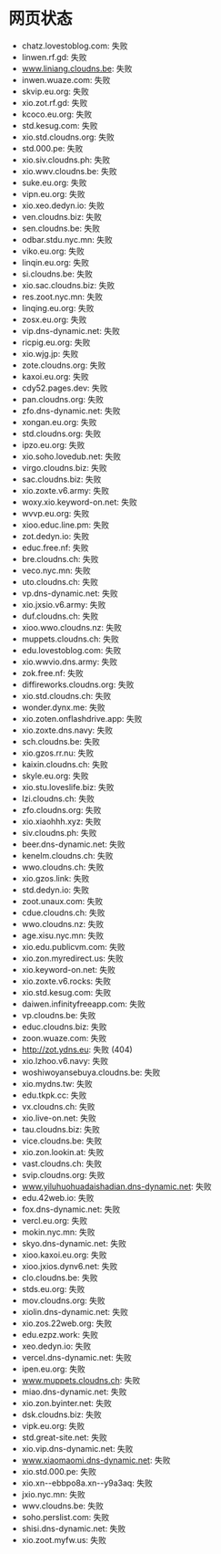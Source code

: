 # 网页状态
- chatz.lovestoblog.com: 失败
- linwen.rf.gd: 失败
- www.liniang.cloudns.be: 失败
- inwen.wuaze.com: 失败
- skvip.eu.org: 失败
- xio.zot.rf.gd: 失败
- kcoco.eu.org: 失败
- std.kesug.com: 失败
- xio.std.cloudns.org: 失败
- std.000.pe: 失败
- xio.siv.cloudns.ph: 失败
- xio.wwv.cloudns.be: 失败
- suke.eu.org: 失败
- vipn.eu.org: 失败
- xio.xeo.dedyn.io: 失败
- ven.cloudns.biz: 失败
- sen.cloudns.be: 失败
- odbar.stdu.nyc.mn: 失败
- viko.eu.org: 失败
- linqin.eu.org: 失败
- si.cloudns.be: 失败
- xio.sac.cloudns.biz: 失败
- res.zoot.nyc.mn: 失败
- linqing.eu.org: 失败
- zosx.eu.org: 失败
- vip.dns-dynamic.net: 失败
- ricpig.eu.org: 失败
- xio.wjg.jp: 失败
- zote.cloudns.org: 失败
- kaxoi.eu.org: 失败
- cdy52.pages.dev: 失败
- pan.cloudns.org: 失败
- zfo.dns-dynamic.net: 失败
- xongan.eu.org: 失败
- std.cloudns.org: 失败
- ipzo.eu.org: 失败
- xio.soho.lovedub.net: 失败
- virgo.cloudns.biz: 失败
- sac.cloudns.biz: 失败
- xio.zoxte.v6.army: 失败
- woxy.xio.keyword-on.net: 失败
- wvvp.eu.org: 失败
- xioo.educ.line.pm: 失败
- zot.dedyn.io: 失败
- educ.free.nf: 失败
- bre.cloudns.ch: 失败
- veco.nyc.mn: 失败
- uto.cloudns.ch: 失败
- vp.dns-dynamic.net: 失败
- xio.jxsio.v6.army: 失败
- duf.cloudns.ch: 失败
- xioo.wwo.cloudns.nz: 失败
- muppets.cloudns.ch: 失败
- edu.lovestoblog.com: 失败
- xio.wwvio.dns.army: 失败
- zok.free.nf: 失败
- diffireworks.cloudns.org: 失败
- xio.std.cloudns.ch: 失败
- wonder.dynx.me: 失败
- xio.zoten.onflashdrive.app: 失败
- xio.zoxte.dns.navy: 失败
- sch.cloudns.be: 失败
- xio.gzos.rr.nu: 失败
- kaixin.cloudns.ch: 失败
- skyle.eu.org: 失败
- xio.stu.loveslife.biz: 失败
- lzi.cloudns.ch: 失败
- zfo.cloudns.org: 失败
- xio.xiaohhh.xyz: 失败
- siv.cloudns.ph: 失败
- beer.dns-dynamic.net: 失败
- kenelm.cloudns.ch: 失败
- wwo.cloudns.ch: 失败
- xio.gzos.link: 失败
- std.dedyn.io: 失败
- zoot.unaux.com: 失败
- cdue.cloudns.ch: 失败
- wwo.cloudns.nz: 失败
- age.xisu.nyc.mn: 失败
- xio.edu.publicvm.com: 失败
- xio.zon.myredirect.us: 失败
- xio.keyword-on.net: 失败
- xio.zoxte.v6.rocks: 失败
- xio.std.kesug.com: 失败
- daiwen.infinityfreeapp.com: 失败
- vp.cloudns.be: 失败
- educ.cloudns.biz: 失败
- zoon.wuaze.com: 失败
- http://zot.ydns.eu: 失败 (404)
- xio.lzhoo.v6.navy: 失败
- woshiwoyansebuya.cloudns.be: 失败
- xio.mydns.tw: 失败
- edu.tkpk.cc: 失败
- vx.cloudns.ch: 失败
- xio.live-on.net: 失败
- tau.cloudns.biz: 失败
- vice.cloudns.be: 失败
- xio.zon.lookin.at: 失败
- vast.cloudns.ch: 失败
- svip.cloudns.org: 失败
- www.yiluhuohuadaishadian.dns-dynamic.net: 失败
- edu.42web.io: 失败
- fox.dns-dynamic.net: 失败
- vercl.eu.org: 失败
- mokin.nyc.mn: 失败
- skyo.dns-dynamic.net: 失败
- xioo.kaxoi.eu.org: 失败
- xioo.jxios.dynv6.net: 失败
- clo.cloudns.be: 失败
- stds.eu.org: 失败
- mov.cloudns.org: 失败
- xiolin.dns-dynamic.net: 失败
- xio.zos.22web.org: 失败
- edu.ezpz.work: 失败
- xeo.dedyn.io: 失败
- vercel.dns-dynamic.net: 失败
- ipen.eu.org: 失败
- www.muppets.cloudns.ch: 失败
- miao.dns-dynamic.net: 失败
- xio.zon.byinter.net: 失败
- dsk.cloudns.biz: 失败
- vipk.eu.org: 失败
- std.great-site.net: 失败
- xio.vip.dns-dynamic.net: 失败
- www.xiaomaomi.dns-dynamic.net: 失败
- xio.std.000.pe: 失败
- xio.xn--ebbpo8a.xn--y9a3aq: 失败
- jxio.nyc.mn: 失败
- wwv.cloudns.be: 失败
- soho.perslist.com: 失败
- shisi.dns-dynamic.net: 失败
- xio.zoot.myfw.us: 失败
